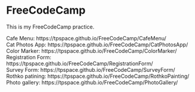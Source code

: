 # FreeCodeCamp
This is my FreeCodeCamp practice.
<br>
<p>
Cafe Menu: https://tpspace.github.io/FreeCodeCamp/CafeMenu/
<br>
Cat Photos App: https://tpspace.github.io/FreeCodeCamp/CatPhotosApp/
<br>
Color Marker: https://tpspace.github.io/FreeCodeCamp/ColorMarker/
<br> 
Registration Form: https://tpspace.github.io/FreeCodeCamp/RegistrationForm/
<br>
Survey Form: https://tpspace.github.io/FreeCodeCamp/SurveyForm/
<br>
Rothko patining: https://tpspace.github.io/FreeCodeCamp/RothkoPainting/
<br>
Photo gallery: https://tpspace.github.io/FreeCodeCamp/PhotoGallery/
<br>
</p>
